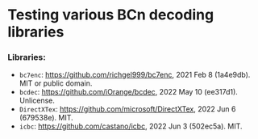 # Testing various BCn decoding libraries

### Libraries:

* `bc7enc`: https://github.com/richgel999/bc7enc, 2021 Feb 8 (1a4e9db). MIT or public domain.
* `bcdec`: https://github.com/iOrange/bcdec, 2022 May 10 (ee317d1). Unlicense.
* `DirectXTex`: https://github.com/microsoft/DirectXTex, 2022 Jun 6 (679538e). MIT.
* `icbc`: https://github.com/castano/icbc, 2022 Jun 3 (502ec5a). MIT.
